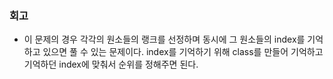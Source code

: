 ### 회고
- 이 문제의 경우 각각의 원소들의 랭크를 선정하며 동시에 그 원소들의 index를 기억하고 있으면 풀 수 있는 문제이다. index를 기억하기 위해 class를 만들어 기억하고 기억하던 index에 맞춰서 순위를 정해주면 된다.